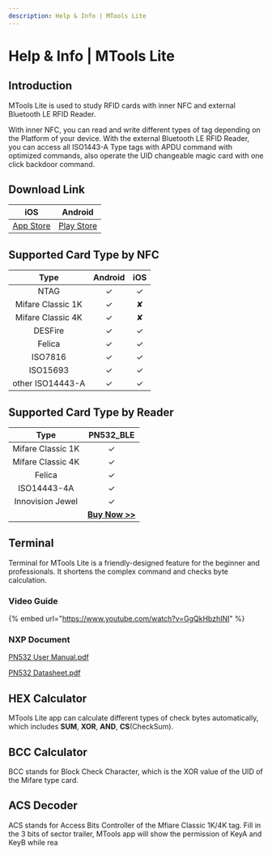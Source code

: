 ```yaml
---
description: Help & Info | MTools Lite
---
```


# Help & Info | MTools Lite

## Introduction

MTools Lite is used to study RFID cards with inner NFC and external Bluetooth LE RFID Reader.&#x20;

With inner NFC, you can read and write different types of tag depending on the Platform of your device. With the external Bluetooth LE RFID Reader, you can access all ISO1443-A Type tags with APDU command with optimized commands, also operate the UID changeable magic card with one click backdoor command.

## Download Link

|                                 iOS                                 |                                        Android                                       |
| :-----------------------------------------------------------------: | :----------------------------------------------------------------------------------: |
| [App Store](https://apps.apple.com/us/app/mtools-lite/id1531345398) | [Play Store](https://play.google.com/store/apps/details?id=com.mtoolstec.mtoolsLite) |

## Supported Card Type by NFC

|        Type       | Android | iOS |
| :---------------: | :-----: | :-: |
|        NTAG       |    ✓    |  ✓  |
| Mifare Classic 1K |    ✓    |  ✘  |
| Mifare Classic 4K |    ✓    |  ✘  |
|      DESFire      |    ✓    |  ✓  |
|       Felica      |    ✓    |  ✓  |
|      ISO7816      |    ✓    |  ✓  |
|      ISO15693     |    ✓    |  ✓  |
|  other ISO14443-A |    ✓    |  ✓  |

## Supported Card Type by Reader

|        Type       |                                   PN532\_BLE                                  |
| :---------------: | :---------------------------------------------------------------------------: |
| Mifare Classic 1K |                                       ✓                                       |
| Mifare Classic 4K |                                       ✓                                       |
|       Felica      |                                       ✓                                       |
|    ISO14443-4A    |                                       ✓                                       |
|  Innovision Jewel |                                       ✓                                       |
|                   | [**Buy Now >>**](https://shop.mtoolstec.com/product/mtools-all-in-one-pn532)  |

## Terminal

Terminal for MTools Lite is a friendly-designed feature for the beginner and professionals. It shortens the complex command and checks byte calculation.&#x20;

### Video Guide

{% embed url="https://www.youtube.com/watch?v=GgQkHbzhINI" %}

### NXP Document

[PN532 User Manual.pdf](https://www.nxp.com/docs/en/user-guide/141520.pdf)

[PN532 Datasheet.pdf](https://www.nxp.com.cn/docs/en/nxp/data-sheets/PN532\_C1.pdf)

## HEX Calculator

MTools Lite app can calculate different types of check bytes automatically, which includes **SUM**, **XOR**, **AND**, **CS**(CheckSum).

## BCC Calculator

BCC stands for Block Check Character, which is the XOR value of the UID of the Mifare type card.

## ACS Decoder

ACS stands for Access Bits Controller of the Mfiare Classic 1K/4K tag. Fill in the 3 bits of sector trailer, MTools app will show the permission of KeyA and KeyB while rea

